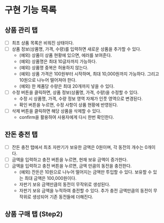 # 구현 기능 목록

## 상품 관리 탭

- [ ] 최초 상품 목록은 비워진 상태이다.
- [ ] 상품 정보(상품명, 가격, 수량)를 입력하면 새로운 상품을 추가할 수 있다.
  - (예외) 상품이 상품 현황에 있으면, 에러를 보여준다.
  - (예외) 상품명은 최대 10글자까지 가능하다.
  - (예외) 상품명 중복은 허용하지 않는다.
  - (예외) 상품 가격은 100원부터 시작하며, 최대 10,000원까지 가능하다. 그리고 10원으로 나누어 떨어져야 한다.
  - (예외) 한 제품당 수량은 최대 20개까지 넣을 수 있다.
- [ ] 수정 버튼을 클릭하면, 상품 정보(상품명, 가격, 수량)을 수정할 수 있다.
  - 수정 시 상품명, 가격, 수량 정보 영역 자체가 인풋 영역으로 변경된다.
  - 확인 버튼을 누르면, 수정 사항이 상품 현황에 반영된다.
- [ ] 삭제 버튼을 클릭하면 해당 상품을 삭제할 수 있다.
  - confirm을 활용하여 사용자에게 다시 한번 확인한다.

## 잔돈 충전 탭

- [ ] 잔돈 충전 탭에서 최초 자판기가 보유한 금액은 0원이며, 각 동전의 개수는 0개이다.
- [ ] 금액을 입력하고 충전 버튼을 누르면, 현재 보유 금액이 증가한다.
- [ ] 금액을 입력하고 충전 버튼을 누르면, 금액 만큼의 동전을 충전한다.
  - (예외) 잔돈은 10원으로 나누어 떨어지는 금액만 투입할 수 있다. 보유할 수 있는 최대 금액은 100,000원이다.
  - 자판기 보유 금액만큼의 동전이 무작위로 생성된다.
  - 자판기 보유 금액을 누적하여 충전할 수 있다. 추가 충전 금액만큼의 동전이 무작위로 생성되어 기존 동전들에 더해진다.

## 상품 구매 탭 (Step2)
